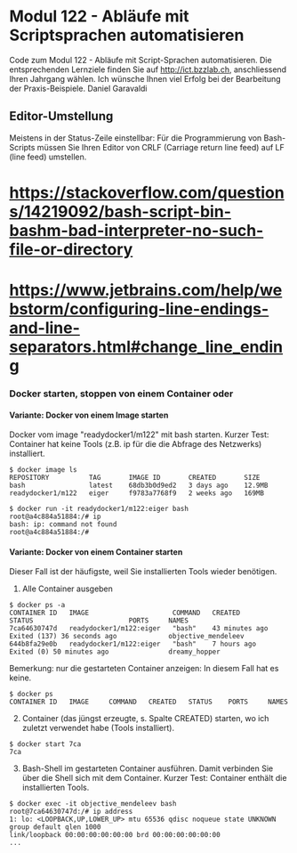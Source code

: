 # Modul 122 - Abläufe mit Scriptsprachen automatisieren

Code zum Modul 122 - Abläufe mit Script-Sprachen automatisieren.
Die entsprechenden Lernziele finden Sie auf http://ict.bzzlab.ch, anschliessend Ihren Jahrgang wählen.
Ich wünsche Ihnen viel Erfolg bei der Bearbeitung der Praxis-Beispiele. 
Daniel Garavaldi

## Editor-Umstellung
Meistens in der Status-Zeile einstellbar:
Für die Programmierung von Bash-Scripts müssen Sie Ihren Editor
von CRLF (Carriage return line feed) auf LF (line feed) umstellen.
# https://stackoverflow.com/questions/14219092/bash-script-bin-bashm-bad-interpreter-no-such-file-or-directory
# https://www.jetbrains.com/help/webstorm/configuring-line-endings-and-line-separators.html#change_line_ending

### Docker starten, stoppen von einem Container oder
#### Variante: Docker von einem Image starten
Docker vom image "readydocker1/m122" mit bash starten.
Kurzer Test: Container hat keine Tools (z.B. ip für die die Abfrage des Netzwerks) installiert.
```
$ docker image ls
REPOSITORY          TAG       IMAGE ID       CREATED       SIZE
bash                latest    68db3b0d9ed2   3 days ago    12.9MB
readydocker1/m122   eiger     f9783a7768f9   2 weeks ago   169MB

$ docker run -it readydocker1/m122:eiger bash
root@a4c884a51884:/# ip
bash: ip: command not found
root@a4c884a51884:/#
```

#### Variante: Docker von einem Container starten
Dieser Fall ist der häufigste, weil Sie installierten Tools wieder benötigen.
1. Alle Container ausgeben
```
$ docker ps -a
CONTAINER ID   IMAGE                     COMMAND   CREATED          STATUS                        PORTS     NAMES
7ca64630747d   readydocker1/m122:eiger   "bash"    43 minutes ago   Exited (137) 36 seconds ago             objective_mendeleev       
644b8fa29e0b   readydocker1/m122:eiger   "bash"    7 hours ago      Exited (0) 50 minutes ago               dreamy_hopper
```
Bemerkung: nur die gestarteten Container anzeigen: In diesem Fall hat es keine.
```
$ docker ps
CONTAINER ID   IMAGE     COMMAND   CREATED   STATUS    PORTS     NAMES
```
2. Container (das jüngst erzeugte, s. Spalte CREATED) starten, wo ich
   zuletzt verwendet habe (Tools installiert).
```
$ docker start 7ca
7ca
```
3. Bash-Shell im gestarteten Container ausführen. Damit verbinden Sie über die Shell sich mit dem Container.
   Kurzer Test: Container enthält die installierten Tools.
```
$ docker exec -it objective_mendeleev bash
root@7ca64630747d:/# ip address
1: lo: <LOOPBACK,UP,LOWER_UP> mtu 65536 qdisc noqueue state UNKNOWN group default qlen 1000
link/loopback 00:00:00:00:00:00 brd 00:00:00:00:00:00                                  
...
```
